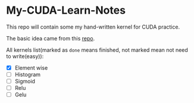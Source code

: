 # My-CUDA-Learn-Notes

This repo will contain some my hand-written kernel for CUDA practice.

The basic idea came from this [repo](https://github.com/DefTruth/CUDA-Learn-Notes).

All kernels list(marked as `done` means finished, not marked mean not need to write(easy)):

- [x] Element wise
- [ ] Histogram
- [ ] Sigmoid
- [ ] Relu
- [ ] Gelu